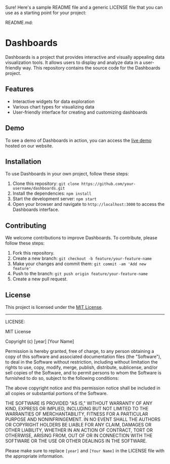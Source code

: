 Sure! Here's a sample README file and a generic LICENSE file that you can use as a starting point for your project:

README.md:

# Dashboards

Dashboards is a project that provides interactive and visually appealing data visualization tools. It allows users to display and analyze data in a user-friendly way. This repository contains the source code for the Dashboards project.

## Features

- Interactive widgets for data exploration
- Various chart types for visualizing data
- User-friendly interface for creating and customizing dashboards

## Demo

To see a demo of Dashboards in action, you can access the [live demo](https://example.com) hosted on our website.

## Installation

To use Dashboards in your own project, follow these steps:

1. Clone this repository: `git clone https://github.com/your-username/dashboards.git`
2. Install the dependencies: `npm install`
3. Start the development server: `npm start`
4. Open your browser and navigate to `http://localhost:3000` to access the Dashboards interface.

## Contributing

We welcome contributions to improve Dashboards. To contribute, please follow these steps:

1. Fork this repository.
2. Create a new branch: `git checkout -b feature/your-feature-name`
3. Make your changes and commit them: `git commit -am 'Add new feature'`
4. Push to the branch: `git push origin feature/your-feature-name`
5. Create a new pull request.

## License

This project is licensed under the [MIT License](LICENSE).

---

LICENSE:

MIT License

Copyright (c) [year] [Your Name]

Permission is hereby granted, free of charge, to any person obtaining a copy of this software and associated documentation files (the "Software"), to deal in the Software without restriction, including without limitation the rights to use, copy, modify, merge, publish, distribute, sublicense, and/or sell copies of the Software, and to permit persons to whom the Software is furnished to do so, subject to the following conditions:

The above copyright notice and this permission notice shall be included in all copies or substantial portions of the Software.

THE SOFTWARE IS PROVIDED "AS IS," WITHOUT WARRANTY OF ANY KIND, EXPRESS OR IMPLIED, INCLUDING BUT NOT LIMITED TO THE WARRANTIES OF MERCHANTABILITY, FITNESS FOR A PARTICULAR PURPOSE AND NONINFRINGEMENT. IN NO EVENT SHALL THE AUTHORS OR COPYRIGHT HOLDERS BE LIABLE FOR ANY CLAIM, DAMAGES OR OTHER LIABILITY, WHETHER IN AN ACTION OF CONTRACT, TORT OR OTHERWISE, ARISING FROM, OUT OF OR IN CONNECTION WITH THE SOFTWARE OR THE USE OR OTHER DEALINGS IN THE SOFTWARE.

Please make sure to replace `[year]` and `[Your Name]` in the LICENSE file with the appropriate information.
